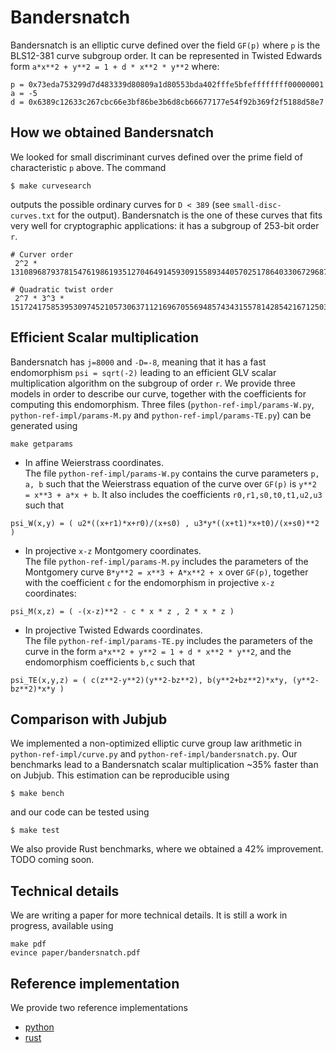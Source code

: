 # Bandersnatch

Bandersnatch is an elliptic curve defined over the field `GF(p)` where
`p` is the BLS12-381 curve subgroup order. It can be represented in
Twisted Edwards form `a*x**2 + y**2 = 1 + d * x**2 * y**2` where:
```python3
p = 0x73eda753299d7d483339d80809a1d80553bda402fffe5bfeffffffff00000001
a = -5
d = 0x6389c12633c267cbc66e3bf86be3b6d8cb66677177e54f92b369f2f5188d58e7
```

## How we obtained Bandersnatch

We looked for small discriminant curves defined over the prime field
of characteristic `p` above.
The command 
```shell
$ make curvesearch
```
outputs the possible ordinary curves for `D < 389` (see
`small-disc-curves.txt` for the output).
Bandersnatch is the one of these curves that fits very well for
cryptographic applications: it has a subgroup of 253-bit order `r`.
```python3
# Curver order
 2^2 * 13108968793781547619861935127046491459309155893440570251786403306729687672801

# Quadratic twist order
 2^7 * 3^3 * 15172417585395309745210573063711216967055694857434315578142854216712503379
```

## Efficient Scalar multiplication

Bandersnatch has `j=8000` and `-D=-8`, meaning that it has a fast endomorphism
`psi = sqrt(-2)` leading to an efficient GLV scalar multiplication
algorithm on the subgroup of order `r`.
We provide three models in order to describe our curve, together with
the coefficients for computing this endomorphism.
Three files (`python-ref-impl/params-W.py`, `python-ref-impl/params-M.py` and
`python-ref-impl/params-TE.py`) can be generated using
```shell
make getparams
```
* In affine Weierstrass coordinates.<br>
The file `python-ref-impl/params-W.py` contains the curve parameters `p, a, b` such
that the Weierstrass equation of the curve over `GF(p)` is `y**2 =
x**3 + a*x + b`. It also includes the coefficients
`r0,r1,s0,t0,t1,u2,u3` such that
```python3
psi_W(x,y) = ( u2*((x+r1)*x+r0)/(x+s0) , u3*y*((x+t1)*x+t0)/(x+s0)**2 )
```
* In projective `x-z` Montgomery coordinates.<br>
The file `python-ref-impl/params-M.py` includes the parameters of the Montgomery curve
`B*y**2 = x**3 + A*x**2 + x` over `GF(p)`, together with the
coefficient `c` for the endomorphism in projective `x-z` coordinates:
```python3
psi_M(x,z) = ( -(x-z)**2 - c * x * z , 2 * x * z )
```
* In projective Twisted Edwards coordinates.<br>
The file `python-ref-impl/params-TE.py` includes the parameters of the curve in the
form `a*x**2 + y**2 = 1 + d * x**2 * y**2`, and the endomorphism
coefficients `b,c` such that
```python3
psi_TE(x,y,z) = ( c(z**2-y**2)(y**2-bz**2), b(y**2+bz**2)*x*y, (y**2-bz**2)*x*y )
```

## Comparison with Jubjub

We implemented a non-optimized elliptic curve group law arithmetic in
`python-ref-impl/curve.py` and `python-ref-impl/bandersnatch.py`.
Our benchmarks lead to a Bandersnatch scalar multiplication ~35%
faster than on Jubjub.
This estimation can be reproducible using
```shell
$ make bench
```
and our code can be tested using
```shell
$ make test
```
We also provide Rust benchmarks, where we obtained a 42%
improvement. TODO coming soon.

## Technical details
We are writing a paper for more technical details. It is still a work
in progress, available using
```shell
make pdf
evince paper/bandersnatch.pdf
```

## Reference implementation
We provide two reference implementations
- [python](https://github.com/asanso/Bandersnatch/tree/main/python-ref-impl)
- [rust](https://github.com/zhenfeizhang/bandersnatch)
